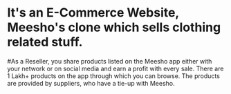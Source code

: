 # It's an E-Commerce Website, Meesho's clone which sells clothing related stuff.
#As a Reseller, you share products listed on the Meesho app either with your network or on social media and earn a profit with every sale. There are 1 Lakh+ products on the app through which you can browse. The products are provided by suppliers, who have a tie-up with Meesho.
